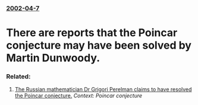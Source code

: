 ### [2002-04-7](/news/2002/04/7/index.md)

# There are reports that the Poincar conjecture may have been solved by Martin Dunwoody.




### Related:

1. [ The Russian mathematician Dr Grigori Perelman claims to have resolved the Poincar conjecture.](/news/2003/05/8/the-russian-mathematician-dr-grigori-perelman-claims-to-have-resolved-the-poincare-conjecture.md) _Context: Poincar conjecture_
